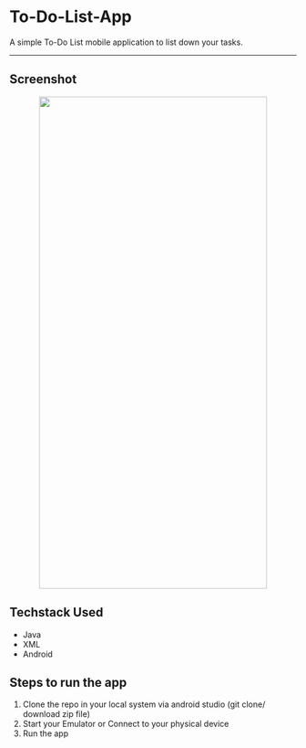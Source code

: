 # To-Do-List-App
A simple To-Do List mobile application to list down your tasks.

---

## Screenshot
<p align="center">
  <img width="400" height="862" src="https://user-images.githubusercontent.com/53803245/114268881-1a410880-9a21-11eb-9f0e-46f159df2709.png"/>
</p>

## Techstack Used
- Java
- XML
- Android

## Steps to run the app
1. Clone the repo in your local system via android studio (git clone/ download zip file)
2. Start your Emulator or Connect to your physical device
3. Run the app

